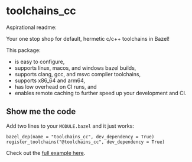 # toolchains_cc

Aspirational readme:

Your one stop shop for default, hermetic c/c++ toolchains in Bazel!

This package:
* is easy to configure,
* supports linux, macos, and windows bazel builds,
* supports clang, gcc, and msvc compiler toolchains,
* supports x86_64 and arm64,
* has low overhead on CI runs, and
* enables remote caching to further speed up your development and CI.

## Show me the code

Add two lines to your `MODULE.bazel` and it just works:

```
bazel_dep(name = "toolchains_cc", dev_dependency = True)
register_toolchains("@toolchains_cc", dev_dependency = True)
```

Check out the [full example here](examples/hello_world).
